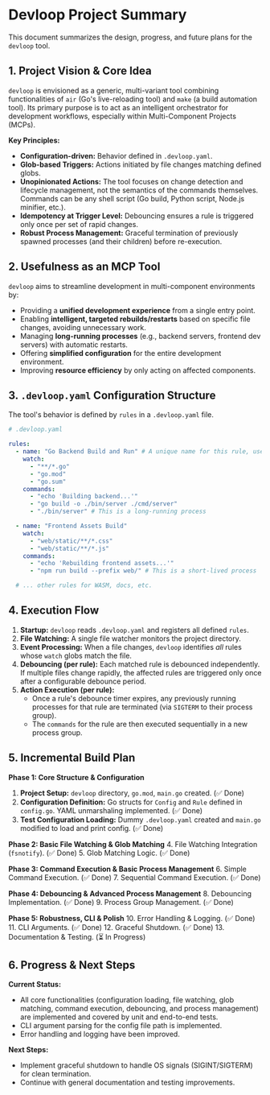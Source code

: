 # Devloop Project Summary

This document summarizes the design, progress, and future plans for the `devloop` tool.

## 1. Project Vision & Core Idea

`devloop` is envisioned as a generic, multi-variant tool combining functionalities of `air` (Go's live-reloading tool) and `make` (a build automation tool). Its primary purpose is to act as an intelligent orchestrator for development workflows, especially within Multi-Component Projects (MCPs).

**Key Principles:**
- **Configuration-driven:** Behavior defined in `.devloop.yaml`.
- **Glob-based Triggers:** Actions initiated by file changes matching defined globs.
- **Unopinionated Actions:** The tool focuses on change detection and lifecycle management, not the semantics of the commands themselves. Commands can be any shell script (Go build, Python script, Node.js minifier, etc.).
- **Idempotency at Trigger Level:** Debouncing ensures a rule is triggered only once per set of rapid changes.
- **Robust Process Management:** Graceful termination of previously spawned processes (and their children) before re-execution.

## 2. Usefulness as an MCP Tool

`devloop` aims to streamline development in multi-component environments by:
- Providing a **unified development experience** from a single entry point.
- Enabling **intelligent, targeted rebuilds/restarts** based on specific file changes, avoiding unnecessary work.
- Managing **long-running processes** (e.g., backend servers, frontend dev servers) with automatic restarts.
- Offering **simplified configuration** for the entire development environment.
- Improving **resource efficiency** by only acting on affected components.

## 3. `.devloop.yaml` Configuration Structure

The tool's behavior is defined by `rules` in a `.devloop.yaml` file.

```yaml
# .devloop.yaml

rules:
  - name: "Go Backend Build and Run" # A unique name for this rule, used for process management
    watch:
      - "**/*.go"
      - "go.mod"
      - "go.sum"
    commands:
      - "echo 'Building backend...'"
      - "go build -o ./bin/server ./cmd/server"
      - "./bin/server" # This is a long-running process

  - name: "Frontend Assets Build"
    watch:
      - "web/static/**/*.css"
      - "web/static/**/*.js"
    commands:
      - "echo 'Rebuilding frontend assets...'"
      - "npm run build --prefix web/" # This is a short-lived process

  # ... other rules for WASM, docs, etc.
```

## 4. Execution Flow

1.  **Startup:** `devloop` reads `.devloop.yaml` and registers all defined `rules`.
2.  **File Watching:** A single file watcher monitors the project directory.
3.  **Event Processing:** When a file changes, `devloop` identifies *all* rules whose `watch` globs match the file.
4.  **Debouncing (per rule):** Each matched rule is debounced independently. If multiple files change rapidly, the affected rules are triggered only once after a configurable debounce period.
5.  **Action Execution (per rule):**
    *   Once a rule's debounce timer expires, any previously running processes for that rule are terminated (via `SIGTERM` to their process group).
    *   The `commands` for the rule are then executed sequentially in a new process group.

## 5. Incremental Build Plan

**Phase 1: Core Structure & Configuration**
1.  **Project Setup:** `devloop` directory, `go.mod`, `main.go` created. (✅ Done)
2.  **Configuration Definition:** Go structs for `Config` and `Rule` defined in `config.go`. YAML unmarshaling implemented. (✅ Done)
3.  **Test Configuration Loading:** Dummy `.devloop.yaml` created and `main.go` modified to load and print config. (✅ Done)

**Phase 2: Basic File Watching & Glob Matching**
4.  File Watching Integration (`fsnotify`). (✅ Done)
5.  Glob Matching Logic. (✅ Done)

**Phase 3: Command Execution & Basic Process Management**
6.  Simple Command Execution. (✅ Done)
7.  Sequential Command Execution. (✅ Done)

**Phase 4: Debouncing & Advanced Process Management**
8.  Debouncing Implementation. (✅ Done)
9.  Process Group Management. (✅ Done)

**Phase 5: Robustness, CLI & Polish**
10. Error Handling & Logging. (✅ Done)
11. CLI Arguments. (✅ Done)
12. Graceful Shutdown. (✅ Done)
13. Documentation & Testing. (⏳ In Progress)

## 6. Progress & Next Steps

**Current Status:**
- All core functionalities (configuration loading, file watching, glob matching, command execution, debouncing, and process management) are implemented and covered by unit and end-to-end tests.
- CLI argument parsing for the config file path is implemented.
- Error handling and logging have been improved.

**Next Steps:**
- Implement graceful shutdown to handle OS signals (SIGINT/SIGTERM) for clean termination.
- Continue with general documentation and testing improvements.
